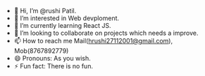 - 👋 Hi, I’m @rushi Patil.
- 👀 I’m interested in Web devploment.
- 🌱 I’m currently learning React JS.
- 💞️ I’m looking to collaborate on projects which needs a improve.
- 📫 How to reach me Mail(hrushi27112001@gmail.com), Mob(8767892779)
- 😄 Pronouns: As you wish.
- ⚡ Fun fact: There is no fun.

<!---
rushipatil04/rushipatil04 is a ✨ special ✨ repository because its `README.md` (this file) appears on your GitHub profile.
You can click the Preview link to take a look at your changes.
--->
